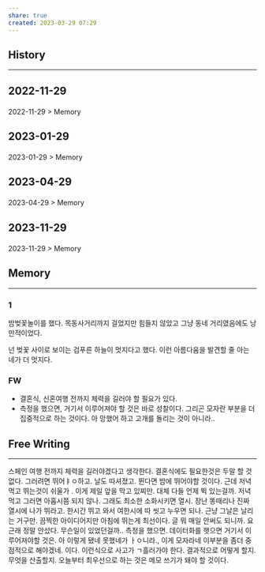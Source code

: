```yaml
---
share: true
created: 2023-03-29 07:29
---
```


## History
---
<h2><span><p>2022-11-29</p></span></h2><p><span><p><span alt="2022-11-29 > Memory" src="2022-11-29#Memory" class="internal-embed">2022-11-29 &gt; Memory</span></p></span></p><h2><span><p>2023-01-29</p></span></h2><p><span><p><span alt="2023-01-29 > Memory" src="2023-01-29#Memory" class="internal-embed">2023-01-29 &gt; Memory</span></p></span></p><h2><span><p>2023-04-29</p></span></h2><p><span><p><span alt="2023-04-29 > Memory" src="2023-04-29#Memory" class="internal-embed">2023-04-29 &gt; Memory</span></p></span></p><h2><span><p>2023-11-29</p></span></h2><p><span><p><span alt="2023-11-29 > Memory" src="2023-11-29#Memory" class="internal-embed">2023-11-29 &gt; Memory</span></p></span></p>


## Memory
---
### 1
밤벚꽃놀이를 했다. 
목동사거리까지 걸었지만 힘들지 않았고
그냥 동네 거리였음에도 낭만적이었다.

넌 벚꽃 사이로 보이는 검푸른 하늘이 멋지다고 했다.
이런 아름다움을 발견할 줄 아는 네가 더 멋지다.


### FW
- 결혼식, 신혼여행 전까지 체력을 길러야 할 필요가 있다.
- 측정을 했으면, 거기서 이루어져야 할 것은 바로 성찰이다.
  그리곤 모자란 부분을 더 집중적으로 하는 것이다.
  아 망했어 하고 고개를 돌리는 것이 아니라..


## Free Writing
---
스페인 여행 전까지 체력을 길러야겠다고 생각한다. 결혼식에도 필요한것은 두말 할 것 없다. 그러려면 뛰어ㅑㅇ하고. 날도 따셔졌고. 뛴다면 밤에 뛰어야할 것이다. 근데 저녁먹고 뛰는것이 쉬울가 . 이게 제일 앞을 막고 있찌만. 대체 다들 언제 뛱 있는걸까. 저녁먹고 그러면 아홉시쯤 되지 않나. 그래도 최소한 소화시키면 열시. 장난 똥때리나 진짜 열시에 나가 뛰라고. 한시간 뛰고 와서 여한시에 따 씻고 누우면 되나. 근냥 그날은 날리는 거구만. 끔찍한 아이디어지만 아침에 뛰는게 최선이다. 글 뭐 매일 안써도 되니까. 요근래 정말 안섰다. 무슨일이 있었던걸까..
측정을 했으면. 데이터화를 햇으면 거기서 이루어져야할 것은. 아 이렇게 됐네 못했네가 ㅏㅇ니라., 이게 모자라네 이부분을 좀더 중점적으로 해야겠네. 이다. 이런식으로 사고가 ㄱ흘러가야 한다. 결과적으로 어떻게 할지. 무엇을 산출할지. 오늘부터 최우선으로 하는 것은 메모 쓰기가 돼야 할 것이다. 